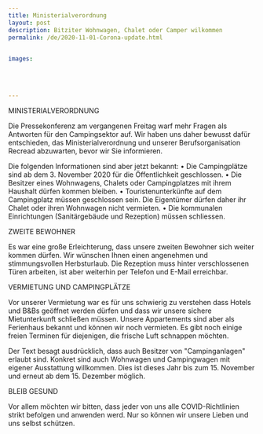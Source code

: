 ```yaml
---
title: Ministerialverordnung
layout: post
description: Bitziter Wohnwagen, Chalet oder Camper wilkommen
permalink: /de/2020-11-01-Corona-update.html

    
images: 
    
    
    
    
---
```


MINISTERIALVERORDNUNG

Die Pressekonferenz am vergangenen Freitag warf mehr Fragen als Antworten für den Campingsektor auf. Wir haben uns daher bewusst dafür entschieden, das Ministerialverordnung und unserer Berufsorganisation Recread abzuwarten, bevor wir Sie informieren.

Die folgenden Informationen sind aber jetzt bekannt:
    • Die Campingplätze sind ab dem 3. November 2020 für die Öffentlichkeit geschlossen.
    • Die Besitzer eines Wohnwagens, Chalets oder Campingplatzes mit ihrem Haushalt dürfen kommen bleiben.
    • Touristenunterkünfte auf dem Campingplatz müssen geschlossen sein. Die Eigentümer dürfen daher ihr Chalet oder ihren Wohnwagen nicht vermieten.
    • Die kommunalen Einrichtungen (Sanitärgebäude und Rezeption) müssen schliessen.

ZWEITE BEWOHNER

Es war eine große Erleichterung, dass unsere zweiten Bewohner sich weiter kommen dürfen. Wir wünschen Ihnen einen angenehmen und stimmungsvollen Herbsturlaub.
Die Rezeption muss hinter verschlossenen Türen arbeiten, ist aber weiterhin per Telefon und E-Mail erreichbar.

VERMIETUNG UND CAMPINGPLÄTZE

Vor unserer Vermietung war es für uns schwierig zu verstehen dass Hotels und B&Bs geöffnet werden dürfen und dass wir unsere sichere Mietunterkunft schließen müssen.
Unsere Appartements sind aber als Ferienhaus bekannt und können wir noch vermieten. Es gibt noch einige freien Terminen für diejenigen, die frische Luft schnappen möchten.

Der Text besagt ausdrücklich, dass auch Besitzer von "Campinganlagen" erlaubt sind. Konkret sind auch Wohnwagen und Campingwagen mit eigener Ausstattung willkommen. Dies ist dieses Jahr bis zum 15. November und erneut ab dem 15. Dezember möglich.

BLEIB GESUND

Vor allem möchten wir bitten, dass jeder von uns alle COVID-Richtlinien strikt befolgen und anwenden werd. Nur so können wir unsere Lieben und uns selbst schützen.
